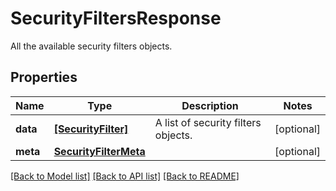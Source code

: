 # SecurityFiltersResponse

All the available security filters objects.

## Properties

| Name     | Type                                            | Description                         | Notes      |
| -------- | ----------------------------------------------- | ----------------------------------- | ---------- |
| **data** | [**[SecurityFilter]**](SecurityFilter.md)       | A list of security filters objects. | [optional] |
| **meta** | [**SecurityFilterMeta**](SecurityFilterMeta.md) |                                     | [optional] |

[[Back to Model list]](README.md#documentation-for-models) [[Back to API list]](README.md#documentation-for-api-endpoints) [[Back to README]](README.md)
